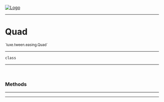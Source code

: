 
[![Logo](../../../../images/logo.png)](../../../../api/index.html)

---



<h1>Quad</h1>
<small>`luxe.tween.easing.Quad`</small>



---

`class`

---

&nbsp;
&nbsp;







<h3>Methods</h3> <hr/>





---

&nbsp;
&nbsp;
&nbsp;
&nbsp;